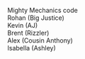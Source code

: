 Mighty Mechanics code <br/>
Rohan (Big Justice) <br/>
Kevin (AJ) <br/>
Brent (Rizzler) <br/>
Alex (Cousin Anthony) <br/>
Isabella (Ashley)
